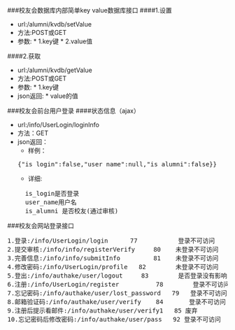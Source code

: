 ###校友会数据库内部简单key value数据库接口
####1.设置
  * url:/alumni/kvdb/setValue
  *  方法:POST或GET
  *  参数:
    *  1.key键
    *  2.value值

####2.获取
  *  url:/alumni/kvdb/getValue
  *  方法:POST或GET
  *  参数:
    *  1.key键
  *  json返回:
    *  value的值

###校友会前台用户登录
####状态信息（ajax）
 * url:/info/UserLogin/loginInfo
 * 方法：GET
 * json返回：
   * 样例：
   <pre>
   {"is_login":false,"user_name":null,"is_alumni":false}}
   </pre>
   * 详细:
   <pre>
     is_login是否登录
     user_name用户名
     is_alumni 是否校友(通过审核)
   </pre>

###校友会网站登录接口
<pre>
1.登录:/info/UserLogin/login      77           登录不可访问
2.提交审核:/info/info/registerVerify     80    未登录不可访问
3.完善信息:/info/info/submitInfo         81    未登录不可访问
4.修改密码:/info/UserLogin/profile   82        未登录不可访问
5.登出:/info/authake/user/logout     83        是否登录没有影响
6.注册:/info/UserLogin/register          78        登录不可访问
7.忘记密码:/info/authake/user/lost_password   79   登录不可访问
8.邮箱验证码:/info/authake/user/verify    84       登录不可访问
9.注册后提示看邮件:/info/authake/user/verify1   85 废弃
10.忘记密码后修改密码:/info/authake/user/pass   92 登录不可访问
</pre>